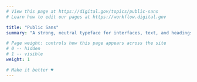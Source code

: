 ```yaml
---
# View this page at https://digital.gov/topics/public-sans
# Learn how to edit our pages at https://workflow.digital.gov

title: "Public Sans"
summary: "A strong, neutral typeface for interfaces, text, and headings, designed and developed for the U.S. Web Design System."

# Page weight: controls how this page appears across the site
# 0 -- hidden
# 1 -- visible
weight: 1

# Make it better ♥
---
```

